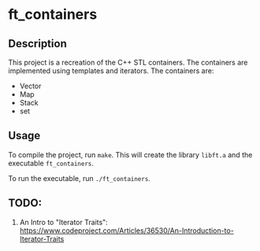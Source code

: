 # ft_containers


## Description

This project is a recreation of the C++ STL containers. The containers are implemented using templates and iterators. The containers are:

* Vector
* Map
* Stack
* set

## Usage

To compile the project, run `make`. This will create the library `libft.a` and the executable `ft_containers`.

To run the executable, run `./ft_containers`.

## TODO:
1. An Intro to "Iterator Traits": https://www.codeproject.com/Articles/36530/An-Introduction-to-Iterator-Traits
